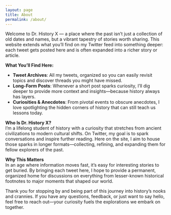 ```yaml
---
layout: page
title: About
permalink: /about/
---
```


Welcome to Dr. History X — a place where the past isn’t just a collection of old dates and names, but a vibrant tapestry of stories worth sharing. This website extends what you’ll find on my Twitter feed into something deeper: each tweet gets posted here and is often expanded into a richer story or article.

**What You’ll Find Here:**
- **Tweet Archives**: All my tweets, organized so you can easily revisit topics and discover threads you might have missed.
- **Long-Form Posts**: Whenever a short post sparks curiosity, I’ll dig deeper to provide more context and insights—because history always has layers.
- **Curiosities & Anecdotes**: From pivotal events to obscure anecdotes, I love spotlighting the hidden corners of history that can still teach us lessons today.

**Who Is Dr. History X?**  
I’m a lifelong student of history with a curiosity that stretches from ancient civilizations to modern cultural shifts. On Twitter, my goal is to spark conversations and inspire further reading. Here on the site, I aim to house those sparks in longer formats—collecting, refining, and expanding them for fellow explorers of the past.

**Why This Matters**  
In an age where information moves fast, it’s easy for interesting stories to get buried. By bringing each tweet here, I hope to provide a permanent, organized home for discussions on everything from lesser-known historical footnotes to major moments that shaped our world.

Thank you for stopping by and being part of this journey into history’s nooks and crannies. If you have any questions, feedback, or just want to say hello, feel free to reach out—your curiosity fuels the explorations we embark on together.
